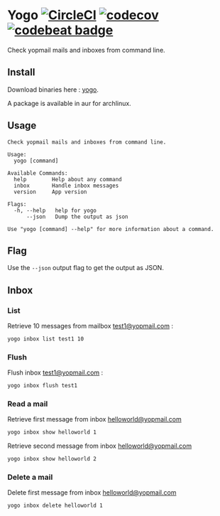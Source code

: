 Yogo [![CircleCI](https://circleci.com/gh/antham/yogo.svg?style=svg)](https://circleci.com/gh/antham/yogo) [![codecov](https://codecov.io/gh/antham/yogo/branch/master/graph/badge.svg)](https://codecov.io/gh/antham/yogo) [![codebeat badge](https://codebeat.co/badges/c561682e-6834-4325-8725-6167c16214b1)](https://codebeat.co/projects/github-com-antham-yogo)
====

Check yopmail mails and inboxes from command line.

## Install

Download binaries here : [yogo](https://github.com/antham/yogo/releases/).

A package is available in aur for archlinux.

## Usage ##

```
Check yopmail mails and inboxes from command line.

Usage:
  yogo [command]

Available Commands:
  help        Help about any command
  inbox       Handle inbox messages
  version     App version

Flags:
  -h, --help   help for yogo
      --json   Dump the output as json

Use "yogo [command] --help" for more information about a command.
```

## Flag ##

Use the ```--json``` output flag to get the output as JSON.

## Inbox

### List

Retrieve 10 messages from mailbox test1@yopmail.com :

```bash
yogo inbox list test1 10
```

### Flush

Flush inbox test1@yopmail.com :

```bash
yogo inbox flush test1
```

### Read a mail

Retrieve first message from inbox helloworld@yopmail.com

```bash
yogo inbox show helloworld 1
```

Retrieve second message from inbox helloworld@yopmail.com

```bash
yogo inbox show helloworld 2
```

### Delete a mail

Delete first message from inbox helloworld@yopmail.com

```bash
yogo inbox delete helloworld 1
```
